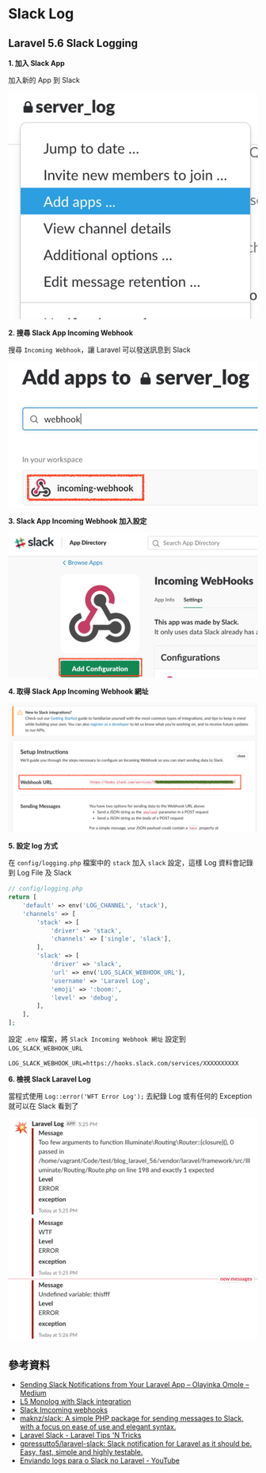 # Slack Log

## Laravel 5.6 Slack Logging

**1. 加入 Slack App**

加入新的 App 到 Slack

![加入 Slack App](./images/slack-add-apps.png)

**2. 搜尋 Slack App Incoming Webhook**


搜尋 `Incoming Webhook`，讓 Laravel 可以發送訊息到 Slack

![搜尋 Slack App Incoming Webhook](./images/slack-search-incoming-webhook.png)

**3. Slack App Incoming Webhook 加入設定**

![Slack App Incoming Webhook 加入設定](./images/slack-incoming-webhook-add-configuration.png)

**4. 取得 Slack App Incoming Webhook 網址**

![取得 Slack App Incoming Webhook 網址](./images/slack-get-imcoming-webhook-url.png)



**5. 設定 log 方式**

在 `config/logging.php` 檔案中的 `stack` 加入 `slack` 設定，這樣 Log 資料會記錄到 Log File 及 Slack

```php
// config/logging.php
return [
    'default' => env('LOG_CHANNEL', 'stack'),
    'channels' => [
        'stack' => [
            'driver' => 'stack',
            'channels' => ['single', 'slack'],
        ],
        'slack' => [
            'driver' => 'slack',
            'url' => env('LOG_SLACK_WEBHOOK_URL'),
            'username' => 'Laravel Log',
            'emoji' => ':boom:',
            'level' => 'debug',
        ],
    ],
];
```

設定 `.env` 檔案，將 `Slack Incoming Webhook 網址` 設定到 `LOG_SLACK_WEBHOOK_URL`

```shell
LOG_SLACK_WEBHOOK_URL=https://hooks.slack.com/services/XXXXXXXXXX
```

**6. 檢視 Slack Laravel Log**

當程式使用 `Log::error('WFT Error Log');` 去紀錄 Log 或有任何的 Exception 就可以在 Slack 看到了

![檢視 Slack Laravel Log](./images/slack-laravel-log.png)

## 參考資料
* [Sending Slack Notifications from Your Laravel App – Olayinka Omole – Medium](https://medium.com/@olayinka.omole/sending-slack-notifications-from-your-laravel-app-1bdb6e4e4127)
* [L5 Monolog with Slack integration](https://laracasts.com/discuss/channels/general-discussion/l5-monolog-with-slack-integration)
* [Slack Imcoming webhooks](https://slack.com/apps/A0F7XDUAZ-incoming-webhooks)
* [maknz/slack: A simple PHP package for sending messages to Slack, with a focus on ease of use and elegant syntax.](https://github.com/maknz/slack)
* [Laravel Slack - Laravel Tips 'N Tricks](http://laraveltnt.com/laravel-slack/)
* [gpressutto5/laravel-slack: Slack notification for Laravel as it should be. Easy, fast, simple and highly testable.](https://github.com/gpressutto5/laravel-slack)
* [Enviando logs para o Slack no Laravel - YouTube](https://www.youtube.com/watch?v=FuNZCdv8u-o)
